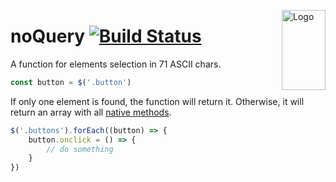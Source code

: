 <img src="https://mishamyrt.github.io/noquery/logo.svg" align="right"
     alt="Logo" width="70" height="128">

# noQuery [![Build Status](https://travis-ci.org/mishamyrt/noquery.svg?branch=master)][ci]

A function for elements selection in 71 ASCII chars.

```js
const button = $('.button')
```

If only one element is found, the function will return it. Otherwise, it will return an array with all [native methods](https://developer.mozilla.org/en-US/docs/Web/JavaScript/Reference/Global_Objects/Array).

```js
$('.buttons').forEach((button) => {
    button.onclick = () => {
        // do something
    }
})
```

[ci]: https://travis-ci.org/mishamyrt/noquery